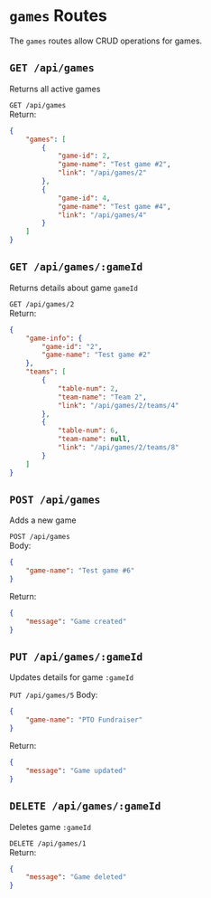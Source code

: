 # `games` Routes

The `games` routes allow CRUD operations for games.

## `GET /api/games`

Returns all active games

`GET /api/games`  
Return:  
```json
{
    "games": [
        {
            "game-id": 2,
            "game-name": "Test game #2",
            "link": "/api/games/2"
        },
        {
            "game-id": 4,
            "game-name": "Test game #4",
            "link": "/api/games/4"
        }
    ]
}
```

## `GET /api/games/:gameId`

Returns details about game `gameId`

`GET /api/games/2`  
Return:  
```json
{
    "game-info": {
        "game-id": "2",
        "game-name": "Test game #2"
    },
    "teams": [
        {
            "table-num": 2,
            "team-name": "Team 2",
            "link": "/api/games/2/teams/4"
        },
        {
            "table-num": 6,
            "team-name": null,
            "link": "/api/games/2/teams/8"
        }
    ]
}
```

## `POST /api/games`

Adds a new game

`POST /api/games`  
Body:
```json
{
    "game-name": "Test game #6"
}
```

Return:  
```json
{
    "message": "Game created"
}
```

## `PUT /api/games/:gameId`

Updates details for game `:gameId`

`PUT /api/games/5`
Body:  
```json
{
    "game-name": "PTO Fundraiser"
}
```

Return:  
```json
{
    "message": "Game updated"
}
```

## `DELETE /api/games/:gameId`

Deletes game `:gameId`

`DELETE /api/games/1`  
Return:  
```json
{
    "message": "Game deleted"
}
```